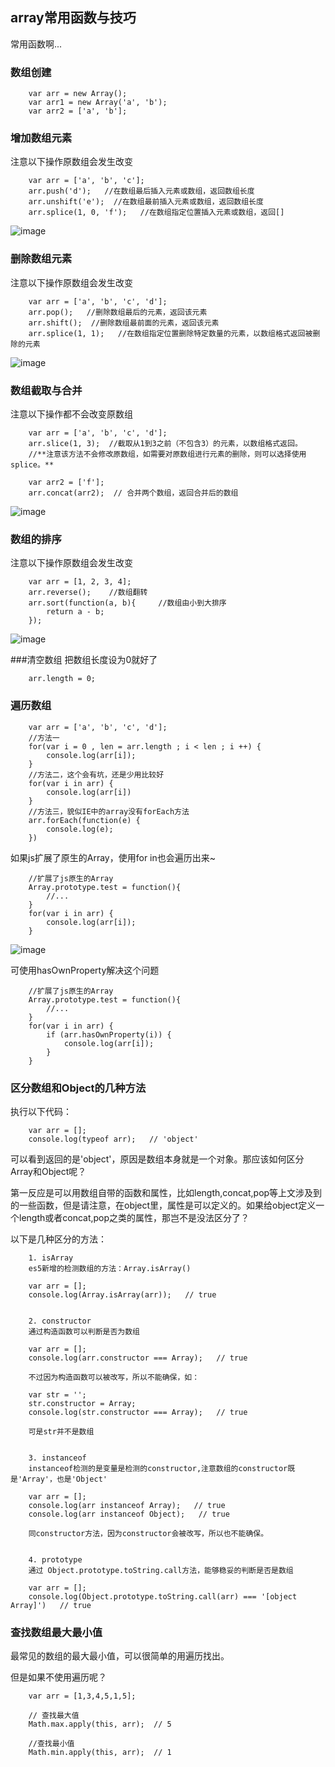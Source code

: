 ## array常用函数与技巧

常用函数啊...

### 数组创建
```
	var arr = new Array();
	var arr1 = new Array('a', 'b');
	var arr2 = ['a', 'b'];
```

### 增加数组元素
注意以下操作原数组会发生改变
```
	var arr = ['a', 'b', 'c'];
	arr.push('d');   //在数组最后插入元素或数组，返回数组长度
	arr.unshift('e');  //在数组最前插入元素或数组，返回数组长度
	arr.splice(1, 0, 'f');   //在数组指定位置插入元素或数组，返回[]
```
![image](https://github.com/yukiyuki1900/JStalk/blob/master/array%E5%B8%B8%E7%94%A8%E5%87%BD%E6%95%B0%E4%B8%8E%E6%8A%80%E5%B7%A7/arr_add.png)

### 删除数组元素
注意以下操作原数组会发生改变
```
	var arr = ['a', 'b', 'c', 'd'];
	arr.pop();   //删除数组最后的元素，返回该元素
	arr.shift();  //删除数组最前面的元素，返回该元素
	arr.splice(1, 1);   //在数组指定位置删除特定数量的元素，以数组格式返回被删除的元素
```
![image](https://github.com/yukiyuki1900/JStalk/blob/master/array%E5%B8%B8%E7%94%A8%E5%87%BD%E6%95%B0%E4%B8%8E%E6%8A%80%E5%B7%A7/arr_del.png)

### 数组截取与合并
注意以下操作都不会改变原数组
```
	var arr = ['a', 'b', 'c', 'd'];
	arr.slice(1, 3);  //截取从1到3之前（不包含3）的元素，以数组格式返回。
	//**注意该方法不会修改原数组，如需要对原数组进行元素的删除，则可以选择使用splice。**

	var arr2 = ['f'];
	arr.concat(arr2);  // 合并两个数组，返回合并后的数组
```
![image](https://github.com/yukiyuki1900/JStalk/blob/master/array%E5%B8%B8%E7%94%A8%E5%87%BD%E6%95%B0%E4%B8%8E%E6%8A%80%E5%B7%A7/arr_con.png)

### 数组的排序
注意以下操作原数组会发生改变
```
	var arr = [1, 2, 3, 4];
	arr.reverse();    //数组翻转
	arr.sort(function(a, b){     //数组由小到大排序
		return a - b;
	});
```
![image](https://github.com/yukiyuki1900/JStalk/blob/master/array%E5%B8%B8%E7%94%A8%E5%87%BD%E6%95%B0%E4%B8%8E%E6%8A%80%E5%B7%A7/arr_sort.png)

###清空数组
把数组长度设为0就好了

```
	arr.length = 0;
```

### 遍历数组
```
	var arr = ['a', 'b', 'c', 'd'];
	//方法一
	for(var i = 0 , len = arr.length ; i < len ; i ++) {
		console.log(arr[i]);
	}
	//方法二，这个会有坑，还是少用比较好
	for(var i in arr) {
		console.log(arr[i])
	}
	//方法三，貌似IE中的array没有forEach方法
	arr.forEach(function(e) {
		console.log(e);
	})
```

如果js扩展了原生的Array，使用for in也会遍历出来~
```
	//扩展了js原生的Array
	Array.prototype.test = function(){
		//...
	}
	for(var i in arr) {
		console.log(arr[i]);
	}

```
![image](https://github.com/yukiyuki1900/JStalk/blob/master/array%E5%B8%B8%E7%94%A8%E5%87%BD%E6%95%B0%E4%B8%8E%E6%8A%80%E5%B7%A7/arr_for1.png)

可使用hasOwnProperty解决这个问题
```
	//扩展了js原生的Array
	Array.prototype.test = function(){
		//...
	}
	for(var i in arr) {
		if (arr.hasOwnProperty(i)) {
			console.log(arr[i]);
        }
	}

```

### 区分数组和Object的几种方法

执行以下代码：

```
	var arr = [];
	console.log(typeof arr);   // 'object'
```

可以看到返回的是'object'，原因是数组本身就是一个对象。那应该如何区分Array和Object呢？

第一反应是可以用数组自带的函数和属性，比如length,concat,pop等上文涉及到的一些函数，但是请注意，在object里，属性是可以定义的。如果给object定义一个length或者concat,pop之类的属性，那岂不是没法区分了？

以下是几种区分的方法：

```
	1. isArray
	es5新增的检测数组的方法：Array.isArray()

	var arr = [];
	console.log(Array.isArray(arr));   // true


	2. constructor
	通过构造函数可以判断是否为数组

	var arr = [];
	console.log(arr.constructor === Array);   // true

	不过因为构造函数可以被改写，所以不能确保，如：

	var str = '';
	str.constructor = Array;
	console.log(str.constructor === Array);   // true

	可是str并不是数组


	3. instanceof
	instanceof检测的是变量是检测的constructor,注意数组的constructor既是'Array'，也是'Object'

	var arr = [];
	console.log(arr instanceof Array);   // true
	console.log(arr instanceof Object);   // true

	同constructor方法，因为constructor会被改写，所以也不能确保。


	4. prototype
	通过 Object.prototype.toString.call方法，能够稳妥的判断是否是数组

	var arr = [];
	console.log(Object.prototype.toString.call(arr) === '[object Array]')   // true

```

### 查找数组最大最小值

最常见的数组的最大最小值，可以很简单的用遍历找出。

但是如果不使用遍历呢？

```
	var arr = [1,3,4,5,1,5];

	// 查找最大值
	Math.max.apply(this, arr);  // 5

	//查找最小值
	Math.min.apply(this, arr);  // 1
```